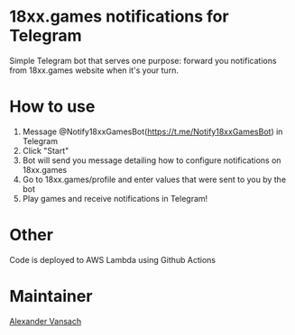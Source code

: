 # 18xx.games notifications for Telegram

Simple Telegram bot that serves one purpose: forward you notifications
from 18xx.games website when it's your turn.

# How to use

1. Message @Notify18xxGamesBot(https://t.me/Notify18xxGamesBot) in Telegram
2. Click "Start"
3. Bot will send you message detailing how to configure notifications
   on 18xx.games
4. Go to 18xx.games/profile and enter values that were sent to you by the bot
5. Play games and receive notifications in Telegram!

# Other

Code is deployed to AWS Lambda using Github Actions

# Maintainer

[Alexander Vansach](https://github.com/vandamm)
